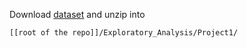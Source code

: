 Download [dataset](https://d396qusza40orc.cloudfront.net/exdata%2Fdata%2Fhousehold_power_consumption.zip) and unzip into 
```
[[root of the repo]]/Exploratory_Analysis/Project1/
```
